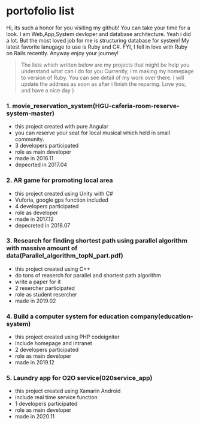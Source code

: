 # portofolio list

Hi, its such a honor for you visiting my github! You can take your time for a look. I am Web,App,System devloper and database architecture. Yeah i did a lot.
But the most loved job for me is structuring database for system!
My latest favorite lanugage to use is Ruby and C#.
FYI, I fell in love with Ruby on Rails recently.
Anyway enjoy your journey!

> The lists which written below are my projects that might be help you understand what can i do for you
> Currently, i'm making my homepage to version of Ruby. You can see detail of my work over there.
> I will update the address as soon as after i finish the reparing.
> Love you, and have a nice day )
### 1. movie_reservation_system(HGU-caferia-room-reserve-system-master)
* this project created with pure Angular
* you can reserve your seat for local musical which held in small community.
* 3 developers participated
* role as main developer
* made in 2016.11
* depecrted in 2017.04

### 2. AR game for promoting local area
* this project created using Unity with C#
* Vuforia, google gps function included
* 4 developers participated
* role as developer
* made in 2017.12
* depecreted in 2018.07


### 3. Research for finding shortest path using parallel algorithm with massive amount of data(Parallel_algorithm_topN_part.pdf)
* this project created using C++
* do tons of reaserch for parallel and shortest path algorithm
* write a paper for it
* 2 resercher participated
* role as student resercher
* made in 2019.02


### 4. Build a computer system for education company(education-system)
* this project created using PHP codeigniter
* include homepage and intranet
* 2 developers participated
* role as main developer
* made in 2019.12


### 5. Laundry app for O2O service(020service_app)
* this project created using Xamarin Android
* include real time service function
* 1 developers participated
* role as main developer
* made in 2020.11
 
